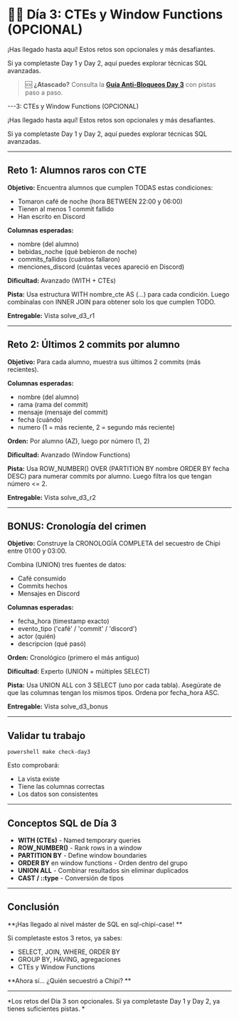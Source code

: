 ﻿# 🧙‍♂️ Día 3: CTEs y Window Functions (OPCIONAL)

¡Has llegado hasta aquí! Estos retos son opcionales y más desafiantes.

Si ya completaste Day 1 y Day 2, aquí puedes explorar técnicas SQL avanzadas.

> 🆘 **¿Atascado?** Consulta la **[Guía Anti-Bloqueos Day 3](../AYUDA_ANTI_BLOQUEOS/day3_guia.md)** con pistas paso a paso.

---3: CTEs y Window Functions (OPCIONAL)

¡Has llegado hasta aquí! Estos retos son opcionales y más desafiantes.

Si ya completaste Day 1 y Day 2, aquí puedes explorar técnicas SQL avanzadas.

---

##  Reto 1: Alumnos raros con CTE

**Objetivo:** Encuentra alumnos que cumplen TODAS estas condiciones:
- Tomaron café de noche (hora BETWEEN 22:00 y 06:00)
- Tienen al menos 1 commit fallido
- Han escrito en Discord

**Columnas esperadas:**
- nombre (del alumno)
- bebidas_noche (qué bebieron de noche)
- commits_fallidos (cuántos fallaron)
- menciones_discord (cuántas veces apareció en Discord)

**Dificultad:**  Avanzado (WITH + CTEs)

**Pista:** Usa estructura WITH nombre_cte AS (...) para cada condición. Luego combínalas con INNER JOIN para obtener solo los que cumplen TODO.

**Entregable:** Vista solve_d3_r1

---

##  Reto 2: Últimos 2 commits por alumno

**Objetivo:** Para cada alumno, muestra sus últimos 2 commits (más recientes).

**Columnas esperadas:**
- nombre (del alumno)
- rama (rama del commit)
- mensaje (mensaje del commit)
- fecha (cuándo)
- numero (1 = más reciente, 2 = segundo más reciente)

**Orden:** Por alumno (AZ), luego por número (1, 2)

**Dificultad:**  Avanzado (Window Functions)

**Pista:** Usa ROW_NUMBER() OVER (PARTITION BY nombre ORDER BY fecha DESC) para numerar commits por alumno. Luego filtra los que tengan número <= 2.

**Entregable:** Vista solve_d3_r2

---

##  BONUS: Cronología del crimen

**Objetivo:** Construye la CRONOLOGÍA COMPLETA del secuestro de Chipi entre 01:00 y 03:00.

Combina (UNION) tres fuentes de datos:
- Café consumido
- Commits hechos
- Mensajes en Discord

**Columnas esperadas:**
- fecha_hora (timestamp exacto)
- evento_tipo ('café' / 'commit' / 'discord')
- actor (quién)
- descripcion (qué pasó)

**Orden:** Cronológico (primero el más antiguo)

**Dificultad:**  Experto (UNION + múltiples SELECT)

**Pista:** Usa UNION ALL con 3 SELECT (uno por cada tabla). Asegúrate de que las columnas tengan los mismos tipos. Ordena por fecha_hora ASC.

**Entregable:** Vista solve_d3_bonus

---

##  Validar tu trabajo

`powershell
make check-day3
`

Esto comprobará:
-  La vista existe
-  Tiene las columnas correctas
-  Los datos son consistentes

---

##  Conceptos SQL de Día 3

- **WITH (CTEs)** - Named temporary queries
- **ROW_NUMBER()** - Rank rows in a window
- **PARTITION BY** - Define window boundaries
- **ORDER BY** en window functions - Orden dentro del grupo
- **UNION ALL** - Combinar resultados sin eliminar duplicados
- **CAST / ::type** - Conversión de tipos

---

##  Conclusión

**¡Has llegado al nivel máster de SQL en sql-chipi-case! **

Si completaste estos 3 retos, ya sabes:
-  SELECT, JOIN, WHERE, ORDER BY
-  GROUP BY, HAVING, agregaciones
-  CTEs y Window Functions

**Ahora sí... ¿Quién secuestró a Chipi? **

---

*Los retos del Día 3 son opcionales. Si ya completaste Day 1 y Day 2, ya tienes suficientes pistas. *
